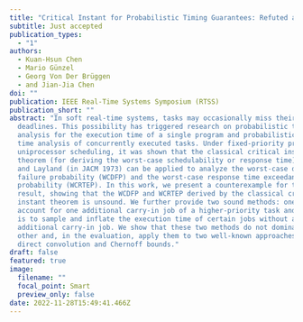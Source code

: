```yaml
---
title: "Critical Instant for Probabilistic Timing Guarantees: Refuted and Revisited"
subtitle: Just accepted
publication_types:
  - "1"
authors:
  - Kuan-Hsun Chen
  - Mario Günzel
  - Georg Von Der Brüggen
  - and Jian-Jia Chen
doi: ""
publication: IEEE Real-Time Systems Symposium (RTSS)
publication_short: ""
abstract: "In soft real-time systems, tasks may occasionally miss their
  deadlines. This possibility has triggered research on probabilistic timing
  analysis for the execution time of a single program and probabilistic response
  time analysis of concurrently executed tasks. Under fixed-priority preemptive
  uniprocessor scheduling, it was shown that the classical critical instant
  theorem (for deriving the worst-case schedulability or response time) by Liu
  and Layland (in JACM 1973) can be applied to analyze the worst-case deadline
  failure probability (WCDFP) and the worst-case response time exceedance
  probability (WCRTEP). In this work, we present a counterexample for this
  result, showing that the WCDFP and WCRTEP derived by the classical critical
  instant theorem is unsound. We further provide two sound methods: one is to
  account for one additional carry-in job of a higher-priority task and another
  is to sample and inflate the execution time of certain jobs without adding one
  additional carry-in job. We show that these two methods do not dominate each
  other and, in the evaluation, apply them to two well-known approaches based on
  direct convolution and Chernoff bounds."
draft: false
featured: true
image:
  filename: ""
  focal_point: Smart
  preview_only: false
date: 2022-11-28T15:49:41.466Z
---
```

